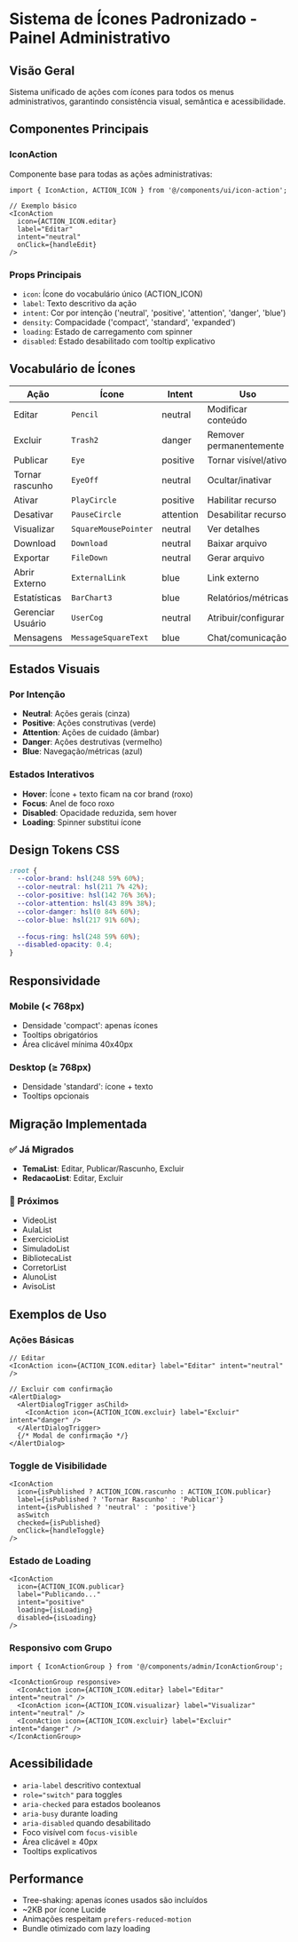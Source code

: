 # Sistema de Ícones Padronizado - Painel Administrativo

## Visão Geral

Sistema unificado de ações com ícones para todos os menus administrativos, garantindo consistência visual, semântica e acessibilidade.

## Componentes Principais

### IconAction

Componente base para todas as ações administrativas:

```tsx
import { IconAction, ACTION_ICON } from '@/components/ui/icon-action';

// Exemplo básico
<IconAction
  icon={ACTION_ICON.editar}
  label="Editar"
  intent="neutral"
  onClick={handleEdit}
/>
```

### Props Principais

- `icon`: Ícone do vocabulário único (ACTION_ICON)
- `label`: Texto descritivo da ação
- `intent`: Cor por intenção ('neutral', 'positive', 'attention', 'danger', 'blue')
- `density`: Compacidade ('compact', 'standard', 'expanded')
- `loading`: Estado de carregamento com spinner
- `disabled`: Estado desabilitado com tooltip explicativo

## Vocabulário de Ícones

| Ação | Ícone | Intent | Uso |
|------|-------|--------|-----|
| Editar | `Pencil` | neutral | Modificar conteúdo |
| Excluir | `Trash2` | danger | Remover permanentemente |
| Publicar | `Eye` | positive | Tornar visível/ativo |
| Tornar rascunho | `EyeOff` | neutral | Ocultar/inativar |
| Ativar | `PlayCircle` | positive | Habilitar recurso |
| Desativar | `PauseCircle` | attention | Desabilitar recurso |
| Visualizar | `SquareMousePointer` | neutral | Ver detalhes |
| Download | `Download` | neutral | Baixar arquivo |
| Exportar | `FileDown` | neutral | Gerar arquivo |
| Abrir Externo | `ExternalLink` | blue | Link externo |
| Estatísticas | `BarChart3` | blue | Relatórios/métricas |
| Gerenciar Usuário | `UserCog` | neutral | Atribuir/configurar |
| Mensagens | `MessageSquareText` | blue | Chat/comunicação |

## Estados Visuais

### Por Intenção
- **Neutral**: Ações gerais (cinza)
- **Positive**: Ações construtivas (verde)
- **Attention**: Ações de cuidado (âmbar)
- **Danger**: Ações destrutivas (vermelho)
- **Blue**: Navegação/métricas (azul)

### Estados Interativos
- **Hover**: Ícone + texto ficam na cor brand (roxo)
- **Focus**: Anel de foco roxo
- **Disabled**: Opacidade reduzida, sem hover
- **Loading**: Spinner substitui ícone

## Design Tokens CSS

```css
:root {
  --color-brand: hsl(248 59% 60%);
  --color-neutral: hsl(211 7% 42%);
  --color-positive: hsl(142 76% 36%);
  --color-attention: hsl(43 89% 38%);
  --color-danger: hsl(0 84% 60%);
  --color-blue: hsl(217 91% 60%);
  
  --focus-ring: hsl(248 59% 60%);
  --disabled-opacity: 0.4;
}
```

## Responsividade

### Mobile (< 768px)
- Densidade 'compact': apenas ícones
- Tooltips obrigatórios
- Área clicável mínima 40x40px

### Desktop (≥ 768px)
- Densidade 'standard': ícone + texto
- Tooltips opcionais

## Migração Implementada

### ✅ Já Migrados
- **TemaList**: Editar, Publicar/Rascunho, Excluir
- **RedacaoList**: Editar, Excluir

### 🔄 Próximos
- VideoList
- AulaList
- ExercicioList
- SimuladoList
- BibliotecaList
- CorretorList
- AlunoList
- AvisoList

## Exemplos de Uso

### Ações Básicas
```tsx
// Editar
<IconAction icon={ACTION_ICON.editar} label="Editar" intent="neutral" />

// Excluir com confirmação
<AlertDialog>
  <AlertDialogTrigger asChild>
    <IconAction icon={ACTION_ICON.excluir} label="Excluir" intent="danger" />
  </AlertDialogTrigger>
  {/* Modal de confirmação */}
</AlertDialog>
```

### Toggle de Visibilidade
```tsx
<IconAction
  icon={isPublished ? ACTION_ICON.rascunho : ACTION_ICON.publicar}
  label={isPublished ? 'Tornar Rascunho' : 'Publicar'}
  intent={isPublished ? 'neutral' : 'positive'}
  asSwitch
  checked={isPublished}
  onClick={handleToggle}
/>
```

### Estado de Loading
```tsx
<IconAction
  icon={ACTION_ICON.publicar}
  label="Publicando..."
  intent="positive"
  loading={isLoading}
  disabled={isLoading}
/>
```

### Responsivo com Grupo
```tsx
import { IconActionGroup } from '@/components/admin/IconActionGroup';

<IconActionGroup responsive>
  <IconAction icon={ACTION_ICON.editar} label="Editar" intent="neutral" />
  <IconAction icon={ACTION_ICON.visualizar} label="Visualizar" intent="neutral" />
  <IconAction icon={ACTION_ICON.excluir} label="Excluir" intent="danger" />
</IconActionGroup>
```

## Acessibilidade

- `aria-label` descritivo contextual
- `role="switch"` para toggles
- `aria-checked` para estados booleanos
- `aria-busy` durante loading
- `aria-disabled` quando desabilitado
- Foco visível com `focus-visible`
- Área clicável ≥ 40px
- Tooltips explicativos

## Performance

- Tree-shaking: apenas ícones usados são incluídos
- ~2KB por ícone Lucide
- Animações respeitam `prefers-reduced-motion`
- Bundle otimizado com lazy loading